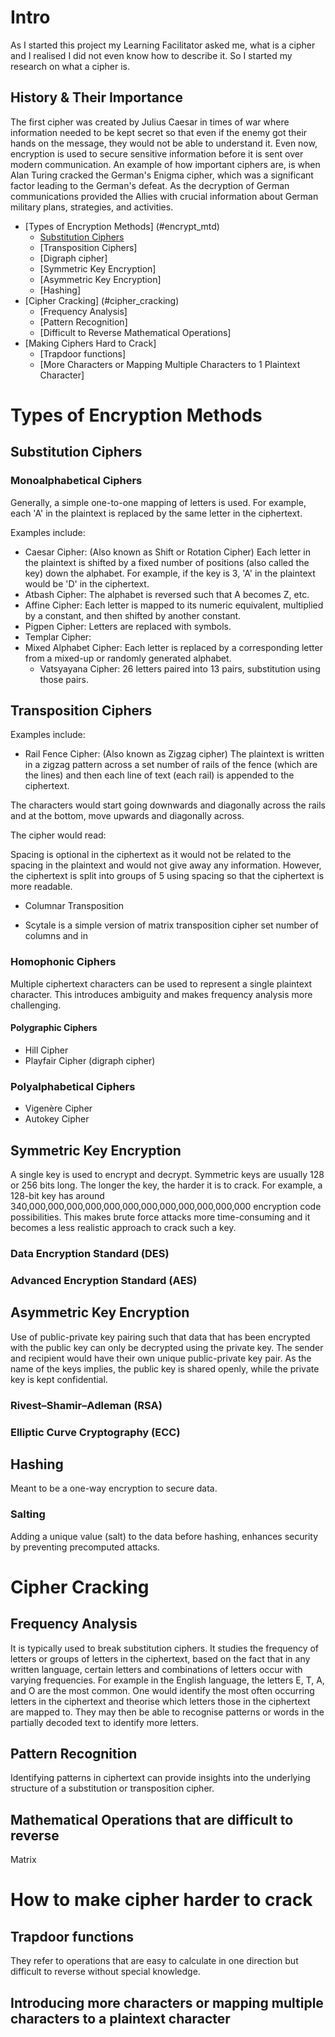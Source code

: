 # Intro
As I started this project my Learning Facilitator asked me, what is a cipher and I realised I did not even know how to describe it. So I started my research on what a cipher is.


## History & Their Importance
The first cipher was created by Julius Caesar in times of war where information needed to be kept secret so that even if the enemy got their hands on the message, they would not be able to understand it. Even now, encryption is used to secure sensitive information before it is sent over modern communication. 
An example of how important ciphers are, is when Alan Turing cracked the German's Enigma cipher, which was a significant factor leading to the German's defeat. As the decryption of German communications provided the Allies with crucial information about German military plans, strategies, and activities.

- [Types of Encryption Methods] (#encrypt_mtd)
  - [Substitution Ciphers](#substitution)
  - [Transposition Ciphers]
  - [Digraph cipher]
  - [Symmetric Key Encryption]
  - [Asymmetric Key Encryption]
  - [Hashing]
- [Cipher Cracking] (#cipher_cracking)
  - [Frequency Analysis]
  - [Pattern Recognition]
  - [Difficult to Reverse Mathematical Operations]
- [Making Ciphers Hard to Crack]
  - [Trapdoor functions]
  - [More Characters or Mapping Multiple Characters to 1 Plaintext Character]

<a name="encrypt_mtd"></a>
# Types of Encryption Methods
<a name="substitution"></a>
## Substitution Ciphers 
### Monoalphabetical Ciphers
Generally, a simple one-to-one mapping of letters is used. For example, each 'A' in the plaintext is replaced by the same letter in the ciphertext.

Examples include: 
* Caesar Cipher: (Also known as Shift or Rotation Cipher) Each letter in the plaintext is shifted by a fixed number of positions (also called the key) down the alphabet. For example, if the key is 3, 'A' in the plaintext would be 'D' in the ciphertext. 
* Atbash Cipher: The alphabet is reversed such that A becomes Z, etc.
* Affine Cipher: Each letter is mapped to its numeric equivalent, multiplied by a constant, and then shifted by another constant.
* Pigpen Cipher: Letters are replaced with symbols.
* Templar Cipher:
* Mixed Alphabet Cipher: Each letter is replaced by a corresponding letter from a mixed-up or randomly generated alphabet.
  * Vatsyayana Cipher: 26 letters paired into 13 pairs, substitution using those pairs. 

## Transposition Ciphers
Examples include:
* Rail Fence Cipher: (Also known as Zigzag cipher)
The plaintext is written in a zigzag pattern across a set number of rails of the fence (which are the lines) and then each line of text (each rail) is appended to the ciphertext. 

The characters would start going downwards and diagonally across the rails and at the bottom, move upwards and diagonally across. 

The cipher would read: 

Spacing is optional in the ciphertext as it would not be related to the spacing in the plaintext and would not give away any information. However, the ciphertext is split into groups of 5 using spacing so that the ciphertext is more readable. 

* Columnar Transposition


* Scytale
is a simple version of matrix transposition cipher
set number of columns
and in 


### Homophonic Ciphers
Multiple ciphertext characters can be used to represent a single plaintext character. This introduces ambiguity and makes frequency analysis more challenging.

#### Polygraphic Ciphers
* Hill Cipher 
* Playfair Cipher (digraph cipher)

### Polyalphabetical Ciphers

* Vigenère Cipher
* Autokey Cipher



## Symmetric Key Encryption
A single key is used to encrypt and decrypt. Symmetric keys are usually 128 or 256 bits long. The longer the key, the harder it is to crack. For example, a 128-bit key has around 340,000,000,000,000,000,000,000,000,000,000,000,000 encryption code possibilities. This makes brute force attacks more time-consuming and it becomes a less realistic approach to crack such a key.

### Data Encryption Standard (DES)

### Advanced Encryption Standard (AES)


## Asymmetric Key Encryption
Use of public-private key pairing such that data that has been encrypted with the public key can only be decrypted using the private key. The sender and recipient would have their own unique public-private key pair. As the name of the keys implies, the public key is shared openly, while the private key is kept confidential.

### Rivest–Shamir–Adleman (RSA)

### Elliptic Curve Cryptography (ECC) 

## Hashing
Meant to be a one-way encryption to secure data. 
### Salting
Adding a unique value (salt) to the data before hashing, enhances security by preventing precomputed attacks.

<a name="cipher_cracking"></a>
# Cipher Cracking
## Frequency Analysis
It is typically used to break substitution ciphers. It studies the frequency of letters or groups of letters in the ciphertext, based on the fact that in any written language, certain letters and combinations of letters occur with varying frequencies. For example in the English language, the letters E, T, A, and O are the most common. 
One would identify the most often occurring letters in the ciphertext and theorise which letters those in the ciphertext are mapped to. They may then be able to recognise patterns or words in the partially decoded text to identify more letters. 

## Pattern Recognition 
Identifying patterns in ciphertext can provide insights into the underlying structure of a substitution or transposition cipher.

## Mathematical Operations that are difficult to reverse 
Matrix 


# How to make cipher harder to crack
## Trapdoor functions
They refer to operations that are easy to calculate in one direction but difficult to reverse without special knowledge. 

## Introducing more characters or mapping multiple characters to a plaintext character
